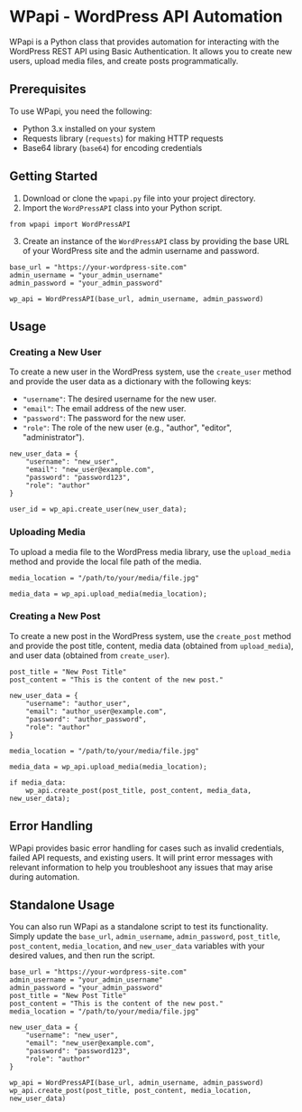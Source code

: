 <h1>WPapi - WordPress API Automation</h1>

<p>WPapi is a Python class that provides automation for interacting with the WordPress REST API using Basic Authentication. It allows you to create new users, upload media files, and create posts programmatically.</p>

<h2>Prerequisites</h2>

<p>To use WPapi, you need the following:</p>

<ul>
  <li>Python 3.x installed on your system</li>
  <li>Requests library (<code>requests</code>) for making HTTP requests</li>
  <li>Base64 library (<code>base64</code>) for encoding credentials</li>
</ul>


<h2>Getting Started</h2>

<ol>
  <li>Download or clone the <code>wpapi.py</code> file into your project directory.</li>
  <li>Import the <code>WordPressAPI</code> class into your Python script.</li>
</ol>

<pre><code>from wpapi import WordPressAPI</code></pre>

<ol start="3">
  <li>Create an instance of the <code>WordPressAPI</code> class by providing the base URL of your WordPress site and the admin username and password.</li>
</ol>

<pre><code>base_url = "https://your-wordpress-site.com"
admin_username = "your_admin_username"
admin_password = "your_admin_password"

wp_api = WordPressAPI(base_url, admin_username, admin_password)
</code></pre>

<h2>Usage</h2>

<h3>Creating a New User</h3>

<p>To create a new user in the WordPress system, use the <code>create_user</code> method and provide the user data as a dictionary with the following keys:</p>

<ul>
  <li><code>"username"</code>: The desired username for the new user.</li>
  <li><code>"email"</code>: The email address of the new user.</li>
  <li><code>"password"</code>: The password for the new user.</li>
  <li><code>"role"</code>: The role of the new user (e.g., "author", "editor", "administrator").</li>
</ul>

<pre><code>new_user_data = {
    "username": "new_user",
    "email": "new_user@example.com",
    "password": "password123",
    "role": "author"
}

user_id = wp_api.create_user(new_user_data);
</code></pre>

<h3>Uploading Media</h3>

<p>To upload a media file to the WordPress media library, use the <code>upload_media</code> method and provide the local file path of the media.</p>

<pre><code>media_location = "/path/to/your/media/file.jpg"

media_data = wp_api.upload_media(media_location);
</code></pre>

<h3>Creating a New Post</h3>

<p>To create a new post in the WordPress system, use the <code>create_post</code> method and provide the post title, content, media data (obtained from <code>upload_media</code>), and user data (obtained from <code>create_user</code>).</p>

<pre><code>post_title = "New Post Title"
post_content = "This is the content of the new post."

new_user_data = {
    "username": "author_user",
    "email": "author_user@example.com",
    "password": "author_password",
    "role": "author"
}

media_location = "/path/to/your/media/file.jpg"

media_data = wp_api.upload_media(media_location);

if media_data:
    wp_api.create_post(post_title, post_content, media_data, new_user_data);
</code></pre>

<h2>Error Handling</h2>

<p>WPapi provides basic error handling for cases such as invalid credentials, failed API requests, and existing users. It will print error messages with relevant information to help you troubleshoot any issues that may arise during automation.</p>

<h2>Standalone Usage</h2>

<p>You can also run WPapi as a standalone script to test its functionality. Simply update the <code>base_url</code>, <code>admin_username</code>, <code>admin_password</code>, <code>post_title</code>, <code>post_content</code>, <code>media_location</code>, and <code>new_user_data</code> variables with your desired values, and then run the script.</p>

<pre><code>base_url = "https://your-wordpress-site.com"
admin_username = "your_admin_username"
admin_password = "your_admin_password"
post_title = "New Post Title"
post_content = "This is the content of the new post."
media_location = "/path/to/your/media/file.jpg"

new_user_data = {
    "username": "new_user",
    "email": "new_user@example.com",
    "password": "password123",
    "role": "author"
}

wp_api = WordPressAPI(base_url, admin_username, admin_password)
wp_api.create_post(post_title, post_content, media_location, new_user_data)
</code></pre>

